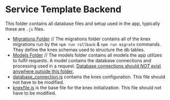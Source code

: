 # Service Template Backend
This folder contains all database files and setup used in the app, typically these are `.js` files.
- [Migrations Folder](./migrations/) // The migrations folder contains all of the knex migrations run by the `npm run rollback` & `npm run migrate` commands. They define the knex schemas used to structure the db tables.
- [Models Folder](./models/) // The models folder contains all models the app utilizes to fulfil requests. A model contains the database connections and processing used in a request. <u>Database connections should _NOT_ exist anywhere outside this folder.</u>
- [database_connection.js](./database_connection.js) contains the knex configuration. This file should not have to be modified.
- [knexfile.js](./knexfile.js) is the base file for the knex initialization. This file should not have to be modified.